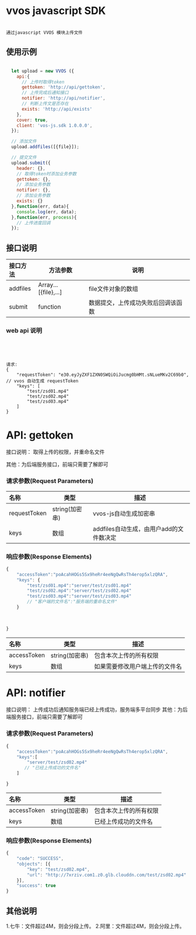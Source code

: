 # vvos javascript SDK

```text

通过javascript VVOS 模块上传文件

```

##  使用示例

```javascript

  let upload = new VVOS ({
    api:{
      // 上传时取得token
      gettoken: 'http://api/gettoken',
      // 上传完成后通知接口
      notifier: 'http://api/notifier',
      // 判断上传文是否存在
      exists: 'http://api/exists'
    },
    cover: true,
    client: 'vos-js.sdk 1.0.0.0',
  });

  // 添加文件
  upload.addfiles([{file}]);

  // 提交文件
  upload.submit({
    header: {},
    // 取得token时添加业务参数
    gettoken: {},
    // 添加业务参数
    notifier: {},
    // 添加业务参数
    exists: {}
  },function(err, data){
    console.log(err, data);
  },function(err, process){
    // 上传进度回调
  });

```

## 接口说明

|接口方法   |  方法参数 | 说明  |
|:---|---|---|
| addfiles   |  Array... [{file},...] | file文件对象的数组  |
| submit  | function  |  数据提交，上传成功失败后回调该函数 |


### web api 说明

```




请求:
{
    "requestToken": "e30.eyJyZXF1ZXN0SWQiOiJucmg0bHMt.sNLueMKv2C69b0",  // vvos 自动生成 requestToken 
    "keys": [
        "test/zsd01.mp4"
        "test/zsd02.mp4"
        "test/zsd03.mp4"
    ]
}

```

# API: gettoken 

接口说明： 取得上传的权限，并重命名文件

其他：为后端服务接口，前端只需要了解即可

### 请求参数(Request Parameters)

|名称| 类型 | 描述 |
|:---|---|---|
| requestToken | string(加密串) | vvos-js自动生成加密串 |
| keys | 数组 |  addfiles自动生成，由用户add的文件数决定 |

### 响应参数(Response Elements)

``` javascript 
{
    "accessToken":"poAcahHOGs5Sx9heRr4eeNgQwRsTh4erop5xlzQRA",
    "keys": {
        "test/zsd01.mp4":"server/test/zsd01.mp4"
        "test/zsd02.mp4":"server/test/zsd02.mp4"
        "test/zsd03.mp4":"server/test/zsd03.mp4"
        // "客户端的文件名":"服务端的重命名文件"
    }
       
    

}
```

|名称| 类型 | 描述 |
|:---|---|---|
| accessToken | string(加密串) | 包含本次上传的所有权限 |
| keys | 数组 | 如果需要修改用户端上传的文件名 |



# API:  notifier  

接口说明： 上传成功后通知服务端已经上传成功，服务端多平台同步 
其他：为后端服务接口，前端只需要了解即可

### 请求参数(Request Parameters)

``` javascript 
{
    "accessToken":"poAcahHOGs5Sx9heRr4eeNgQwRsTh4erop5xlzQRA",
    "keys":[
        "server/test/zsd02.mp4"
       // "已经上传成功的文件名"
    ]

}
```

|名称| 类型 | 描述 |
|:---|---|---|
| accessToken | string(加密串) | 包含本次上传的所有权限 |
| keys | 数组 | 已经上传成功的文件名 |



### 响应参数(Response Elements)

``` javascript 
{
	"code": "SUCCESS",
	"objects": [{
		"key": "test/zsd02.mp4",
		"url": "http://7xrziv.com1.z0.glb.clouddn.com/test/zsd02.mp4"
	}],
	"success": true
}
```

## 其他说明

1.七牛：文件超过4M，则会分段上传。
2.阿里：文件超过4M，则会分段上传。



